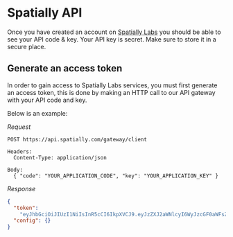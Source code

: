 # Spatially API

Once you have created an account on [Spatially Labs](https://labs.spatially.com) you should be able to see your API code & key. Your API key is secret. Make sure to store it in a secure place.

## Generate an access token

In order to gain access to Spatially Labs services, you must first generate an access token, this is done by making an HTTP call to our API gateway with your API code and key.

Below is an example:

_Request_

```
POST https://api.spatially.com/gateway/client

Headers:
  Content-Type: application/json

Body:
  { "code": "YOUR_APPLICATION_CODE", "key": "YOUR_APPLICATION_KEY" }
```

_Response_

```json
{
  "token":
    "eyJhbGciOiJIUzI1NiIsInR5cCI6IkpXVCJ9.eyJzZXJ2aWNlcyI6WyJzcGF0aWFsZGIiLCJhZHMvc2NpZW5jZS9hdGEiXSwiYXV0aCI6ImFub24iLCJrZXkiOiI5MGEyOWI5OC1kYzVkLTQzNTktODkwMi1mZTVmZjZiNGIzN2IiLCJhdWQiOiJzZXJ2aWNlcy5nYXRld2F5LkF1dGhvcml6ZVVzZXIiLCJleHAiOjE1MjI5NjU3OTMsImlzcyI6InNlcnZpY2VzLmdhdGV3YXkuQXV0aG9yaXplQ2xpZW50Iiwic3ViIjoic3BhdGlhbGx5ZGIifQ.8iSWx7WH3Ejy-kz9sSlNzoVWg-PtnZfaPmWS0g8KPgI",
  "config": {}
}
```
